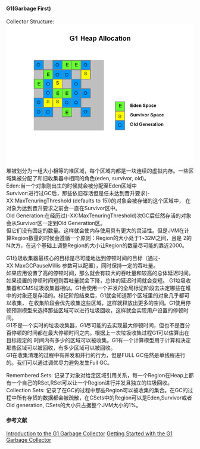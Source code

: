 #### G1(Garbage First)

Collector Structure:
![G1-Structure](../Resources/Image/JVM/G1_Structure%20.PNG)
堆被划分为一组大小相等的堆区域，每个区域内都是一块连续的虚拟内存。一些区域集被分配了和旧收集器中相同的角色(eden,
survivor, old)。    
Eden:当一个对象刚出生的时候就会被分配至Eden区域中        
Survivor:进行过GC后，那些依旧存活但是任未达到晋升要求(-XX:MaxTenuringThreshold (defaults to 15))的对象会被存储的这个区域中，
在对象为达到晋升要求之前会一直在Survivor区中。        
Old Generation:在经历过(-XX:MaxTenuringThreshold)次GC后任然存活的对象会从Survivor区一定到Old Generation区。    
但它们没有固定的数量。这样就会使内存使用具有更大的灵活性。但是JVM在计算Region数量的时候会遵循一个原则：Region的大小处于1~32M之间，且是
2的N次方，在这个基础上调整Region的大小让Region的数量尽可能的靠近2000。    


G1垃圾收集器最核心的目标是尽可能地达到停顿时间的目标（通过-XX:MaxGCPauseMillis 参数可以配置），同时保持一定的吞吐量。    
如果应用设置了高的停顿时间，那么就会有较大的吞吐量和较高的总体延迟时间。如果设置的停顿时间短则吞吐量就会下降，总体的延迟时间就会变短。
G1垃圾收集器和CMS垃圾收集器相似。G1会使用一个并发的全局标记阶段去决定哪些在堆中的对象还是存活的。标记阶段结束后，G1就会知道那个区域里的对象几乎都可以收集，
在收集阶段会优先收集这些区域，这样就释放出更多的空间。G1使用停顿预测模型来选择那些区域可以进行垃圾回收，这样就会实现用户设置的停顿时间。    
G1不是一个实时的垃圾收集器，G1尽可能的去实现最大停顿时间，但也不是百分百停顿的时间都在最大停顿时间之内。根据上一次垃圾收集过程G1可以估算出在目标规定的
时间内有多少的区域可以被收集。G1有一个计算模型用于计算和决定那些区域可以被回收，有多少区域可以被回收。    
G1在收集清理的过程中有并发和并行的行为，但是FULL GC任然是单线程进行的。我们可以通过调优尽力避免发生Full GC。

Remembered Sets:
记录了对象对给定区域引用关系，每一个Region在Heap上都有一个自己的RSet,RSet可以让一个Region进行并发且独立的垃圾回收。    
Collection Sets: 记录了在GC的过程中那些Region可以被收集的集合。在GC的过程中所有存货的数据都会被疏散，在CSets中的Region可以是Eden,Survivor或者Old
generation,
CSets的大小只占据整个JVM大小的1%。
 
#### 参考文献
[Introduction to the G1 Garbage Collector](https://www.redhat.com/en/blog/part-1-introduction-g1-garbage-collector)
[Getting Started with the G1 Garbage Collector](https://www.oracle.com/technetwork/tutorials/tutorials-1876574.html)